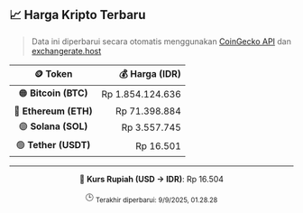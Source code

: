 

<!-- HARGA_KRIPTO -->
## 📈 Harga Kripto Terbaru

> Data ini diperbarui secara otomatis menggunakan [CoinGecko API](https://www.coingecko.com/) dan [exchangerate.host](https://exchangerate.host/)

<div align="center">

| 🪙 Token | 💰 Harga (IDR) |
|:------:|---------------:|
| 🟠 **Bitcoin (BTC)**   | Rp 1.854.124.636 |
| 🔵 **Ethereum (ETH)**  | Rp 71.398.884 |
| 🟣 **Solana (SOL)**    | Rp 3.557.745 |
| 🟢 **Tether (USDT)**   | Rp 16.501 |

---

💱 **Kurs Rupiah (USD → IDR)**: Rp 16.504

🕒 <sub>Terakhir diperbarui: 9/9/2025, 01.28.28</sub>

</div>
<!-- /HARGA_KRIPTO -->